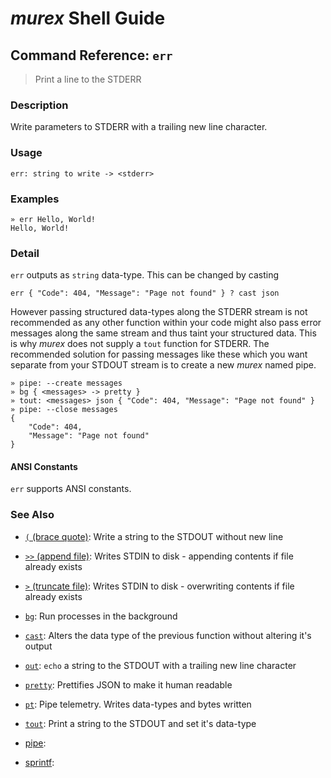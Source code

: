 # _murex_ Shell Guide

## Command Reference: `err`

> Print a line to the STDERR

### Description

Write parameters to STDERR with a trailing new line character.

### Usage

    err: string to write -> <stderr>

### Examples

    » err Hello, World!
    Hello, World!

### Detail

`err` outputs as `string` data-type. This can be changed by casting

    err { "Code": 404, "Message": "Page not found" } ? cast json
    
However passing structured data-types along the STDERR stream is not recommended
as any other function within your code might also pass error messages along the
same stream and thus taint your structured data. This is why _murex_ does not
supply a `tout` function for STDERR. The recommended solution for passing
messages like these which you want separate from your STDOUT stream is to create
a new _murex_ named pipe.

    » pipe: --create messages
    » bg { <messages> -> pretty }
    » tout: <messages> json { "Code": 404, "Message": "Page not found" }
    » pipe: --close messages
    {
        "Code": 404,
        "Message": "Page not found"
    }
    
#### ANSI Constants

`err` supports ANSI constants.

### See Also

* [`(` (brace quote)](../commands/brace-quote.md):
  Write a string to the STDOUT without new line
* [`>>` (append file)](../commands/greater-than-greater-than.md):
  Writes STDIN to disk - appending contents if file already exists
* [`>` (truncate file)](../commands/greater-than.md):
  Writes STDIN to disk - overwriting contents if file already exists
* [`bg`](../commands/bg.md):
  Run processes in the background
* [`cast`](../commands/cast.md):
  Alters the data type of the previous function without altering it's output
* [`out`](../commands/out.md):
  `echo` a string to the STDOUT with a trailing new line character
* [`pretty`](../commands/pretty.md):
  Prettifies JSON to make it human readable
* [`pt`](../commands/pt.md):
  Pipe telemetry. Writes data-types and bytes written
* [`tout`](../commands/tout.md):
  Print a string to the STDOUT and set it's data-type
* [pipe](../commands/pipe.md):
  
* [sprintf](../commands/sprintf.md):
  